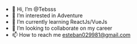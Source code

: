 - 👋 Hi, I’m @Tebsss
- 👀 I’m interested in Adventure
- 🌱 I’m currently learning ReactJs/VueJs
- 💞️ I’m looking to collaborate on my career
- 📫 How to reach me esteban029981@gmail.com

<!---
Tebsss/Tebsss is a ✨ special ✨ repository because its `README.md` (this file) appears on your GitHub profile.
You can click the Preview link to take a look at your changes.
--->
